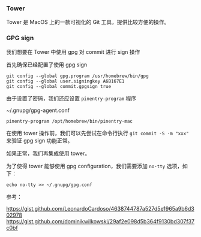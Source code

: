 ### Tower 

Tower 是 MacOS 上的一款可视化的 Git 工具，提供比较方便的操作。

### GPG sign

我们想要在 Tower 中使用 gpg 对 commit 进行 sign 操作

首先确保已经配置了使用 gpg sign

```
git config --global gpg.program /usr/homebrew/bin/gpg
git config --global user.signingkey A6B167E1 
git config --global commit.gpgsign true
```

由于设置了密码，我们还应设置 `pinentry-program` 程序

~/.gnupg/gpg-agent.conf

```
pinentry-program /opt/homebrew/bin/pinentry-mac
```


在使用 tower 操作前，我们可以先尝试在命令行执行 `git commit -S -m "xxx"` 来验证 gpg sign 功能正常。

如果正常，我们再集成使用 tower。

为了使得 tower 能够使用 gpg configuration，我们需要添加 `no-tty` 选项，如下：

```
echo no-tty >> ~/.gnupg/gpg.conf
```

参考：

https://gist.github.com/LeonardoCardoso/4638744787a527d5e1965a9b6d302978
https://gist.github.com/dominikwilkowski/29af2e098d5b364f9130bd307f37c0bf
